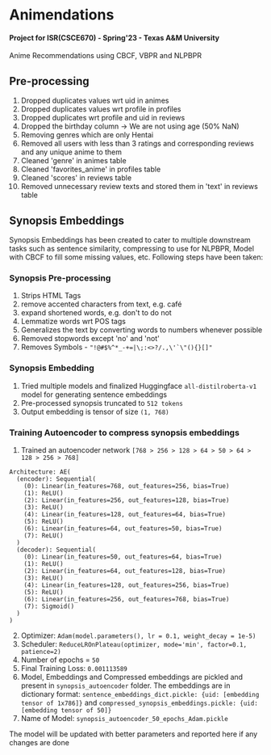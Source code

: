 # Animendations
#### Project for ISR(CSCE670) - Spring'23 - Texas A&M University 
Anime Recommendations using CBCF, VBPR and NLPBPR

## Pre-processing
1. Dropped duplicates values wrt uid in animes
2. Dropped duplicates values wrt profile in profiles
3. Dropped duplicates wrt profile and uid in reviews
4. Dropped the birthday column -> We are not using age (50% NaN)
5. Removing genres which are only Hentai
6. Removed all users with less than 3 ratings and corresponding reviews and any unique anime to them
7. Cleaned 'genre' in animes table
8. Cleaned 'favorites_anime' in profiles table
9. Cleaned 'scores' in reviews table
10. Removed unnecessary review texts and stored them in 'text' in reviews table

## Synopsis Embeddings
Synopsis Embeddings has been created to cater to multiple downstream tasks such as sentence similarity, compressing to use for NLPBPR, Model with CBCF to fill some missing values, etc. Following steps have been taken:

### Synopsis Pre-processing
1. Strips HTML Tags
2. remove accented characters from text, e.g. café
3. expand shortened words, e.g. don't to do not
4. Lemmatize words wrt POS tags
5. Generalizes the text by converting words to numbers whenever possible
6. Removed stopwords except 'no' and 'not'
7. Removes Symbols - ```"!@#$%^*_-+=|\;:<>?/.,\'`\"(){}[]"```

### Synopsis Embedding
1. Tried multiple models and finalized Huggingface ```all-distilroberta-v1``` model for generating sentence embeddings
2. Pre-processed synopsis truncated to ```512 tokens```
3. Output embedding is tensor of size ```(1, 768)```

### Training Autoencoder to compress synopsis embeddings
1. Trained an autoencoder network ```[768 > 256 > 128 > 64 > 50 > 64 > 128 > 256 > 768]```
```
Architecture: AE(
  (encoder): Sequential(
    (0): Linear(in_features=768, out_features=256, bias=True)
    (1): ReLU()
    (2): Linear(in_features=256, out_features=128, bias=True)
    (3): ReLU()
    (4): Linear(in_features=128, out_features=64, bias=True)
    (5): ReLU()
    (6): Linear(in_features=64, out_features=50, bias=True)
    (7): ReLU()
  )
  (decoder): Sequential(
    (0): Linear(in_features=50, out_features=64, bias=True)
    (1): ReLU()
    (2): Linear(in_features=64, out_features=128, bias=True)
    (3): ReLU()
    (4): Linear(in_features=128, out_features=256, bias=True)
    (5): ReLU()
    (6): Linear(in_features=256, out_features=768, bias=True)
    (7): Sigmoid()
  )
)
```
2. Optimizer: ```Adam(model.parameters(), lr = 0.1, weight_decay = 1e-5)```
3. Scheduler: ```ReduceLROnPlateau(optimizer, mode='min', factor=0.1, patience=2)```
4. Number of epochs = ```50```
5. Final Training Loss: ```0.001113589```
6. Model, Embeddings and Compressed embeddings are pickled and present in ```synopsis_autoencoder``` folder. The embeddings are in dictionary format: ```sentence_embeddings_dict.pickle: {uid: [embedding tensor of 1x786]}``` and ```compressed_synopsis_embeddings.pickle: {uid: [embedding tensor of 50]}```
7. Name of Model: ```synopsis_autoencoder_50_epochs_Adam.pickle```

The model will be updated with better parameters and reported here if any changes are done
